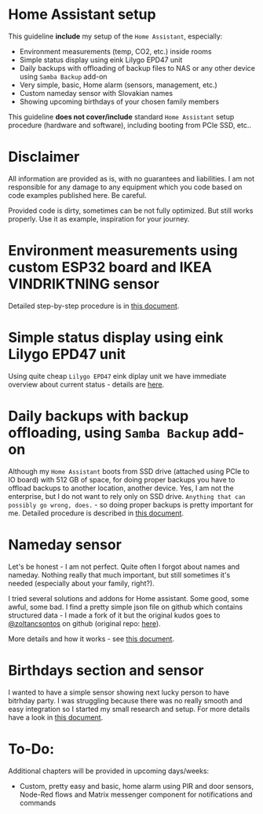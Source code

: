 # Home Assistant setup

This guideline **include** my setup of the `Home Assistant`, especially:
- Environment measurements (temp, CO2, etc.) inside rooms
- Simple status display using eink Lilygo EPD47 unit
- Daily backups with offloading of backup files to NAS or any other device using `Samba Backup` add-on
- Very simple, basic, Home alarm (sensors, management, etc.)
- Custom nameday sensor with Slovakian names
- Showing upcoming birthdays of your chosen family members

This guideline **does not cover/include** standard `Home Assistant` setup procedure (hardware and software), including booting from PCIe SSD, etc..

# Disclaimer

All information are provided as is, with no guarantees and liabilities. I am not responsible for any damage to any equipment which you code based on code examples published here. Be careful. 

Provided code is dirty, sometimes can be not fully optimized. But still works properly. Use it as example, inspiration for your journey.

# Environment measurements using custom ESP32 board and IKEA VINDRIKTNING sensor

Detailed step-by-step procedure is in [this document](./laskakit-vindriktning.md).

# Simple status display using eink Lilygo EPD47 unit

Using quite cheap `Lilygo EPD47` eink diplay unit we have immediate overview about current status - details are [here](./eink-display/README.md).

# Daily backups with backup offloading, using `Samba Backup` add-on

Although my `Home Assistant` boots from SSD drive (attached using PCIe to IO board) with 512 GB of space, for doing proper backups you have to offload backups to another location, another device. Yes, I am not the enterprise, but I do not want to rely only on SSD drive. `Anything that can possibly go wrong, does.` - so doing proper backups is pretty important for me. Detailed procedure is described in [this document](./backup-offloading-samba.md).

# Nameday sensor

Let's be honest - I am not perfect. Quite often I forgot about names and nameday. Nothing really that much important, but still sometimes it's needed (especially about your family, right?).

I tried several solutions and addons for Home assistant. Some good, some awful, some bad. I find a pretty simple json file on github which contains structured data - I made a fork of it but the original kudos goes to [@zoltancsontos](https://github.com/zoltancsontos) on github (original repo: [here](https://github.com/zoltancsontos/slovak-name-days-json)).

More details and how it works - see [this document](./nameday-sensor/README.md).

# Birthdays section and sensor

I wanted to have a simple sensor showing next lucky person to have bitrhday party. I was struggling because there was no really smooth and easy integration so I started my small research and setup. For more details have a look in [this document](./birthdays-sensor.md).

# To-Do:

Additional chapters will be provided in upcoming days/weeks:
- Custom, pretty easy and basic, home alarm using PIR and door sensors, Node-Red flows and Matrix messenger component for notifications and commands

